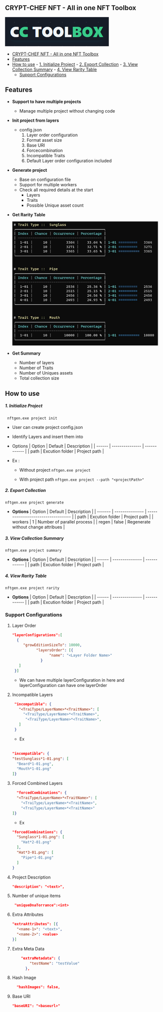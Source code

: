 ## CRYPT-CHEF NFT - All in one NFT Toolbox

![CRYPT-CHEF TOOL BOX](CC-TB.png)




- [CRYPT-CHEF NFT - All in one NFT Toolbox](#crypt-chef-nft---all-in-one-nft-toolbox)
- [Features](#features)
- [How to use](#how-to-use)
      - [1. Initialize Project](#1-initialize-project)
      - [2. Export Collection](#2-export-collection)
      - [3. View Collection Summary](#3-view-collection-summary)
      - [4. View Rarity Table](#4-view-rarity-table)
  - [Support Configurations](#support-configurations)



## Features

- **Support to have multiple projects**
  - Manage multiple project without changing code
- **Init project from layers**
  - config.json 
      1. Layer order configuration
      2. Format asset size
      3.  Base URI
      4. Forcecombination
      5. Incompatible Traits
      6. Default Layer order configuration included

- **Generate project**
    - Base on configuration file
    - Support for multiple workers
    - Check all required details at the start
      - Layers
      - Traits
      - Possible Unique asset count
  

- **Get Rarity Table**

  ![###](assets/rarity-table.jpg)

- **Get Summary**
    - Number of layers
    - Number of Traits
    - Number of Uniques assets
    - Total collection size



## How to use


##### 1. Initialize Project
 ```
  nftgen.exe project init
  ```

* User can create project config.json
* Identify Layers and insert them into 


* Options
  | Option | Default         | Description  |
  | ------ | --------------- | ------------ |
  | path   | Excution folder | Project path |

- Ex : 

  - Without project
    ```nftgen.exe project```

  - With project path
    ```nftgen.exe project --path "<projectPath>"```


##### 2. Export Collection
```
nftgen.exe project generate
```

- **Options**
  | Option  | Default         | Description                         |
  | ------- | --------------- | ----------------------------------- |
  | path    | Excution folder | Project path                        |
  | workers | 1               | Number of parallel process          |
  | regen   | false           | Regenerate without change attribues |

##### 3. View Collection Summary
```
nftgen.exe project summary
```
- **Options**
  | Option | Default         | Description  |
  | ------ | --------------- | ------------ |
  | path   | Excution folder | Project path |
##### 4. View Rarity Table
```
nftgen.exe project rarity
```
- **Options**
  | Option | Default         | Description  |
  | ------ | --------------- | ------------ |
  | path   | Excution folder | Project path |

### Support Configurations

1. Layer Order
   ```json
   "layerConfigurations":[
     {
        "growEditionSizeTo": 10000,
			  "layersOrder": [{
					"name": "<Layer Folder Name>"
				}
      ]
    }]
   ```

      * We can have multiple layerConfiguration in here  and layerConfiguration can have one layerOrder


2. Incompatible Layers
   ```json
    "incompatible": {
      "<TraiType/LayerName>*<TraitName>": [
        "<TraiType/LayerName>*<TraitName>",
         "<TraiType/LayerName>*<TraitName>",
      ]
    }
   ```
     - Ex
    ```json

    "incompatible": {
    "testSunglass*1-01.png": [
      "Beard*1-01.png",
      "Mouth*1-01.png"
    ]}
    ```


3. Forced Combined Layers
    ```json
      "forcedCombinations": {
      "<TraiType/LayerName>*<TraitName>": [
        "<TraiType/LayerName>*<TraitName>",
        "<TraiType/LayerName>*<TraitName>"
    ]}
    ```
    - Ex
    ```json
    "forcedCombinations": {
      "Sunglass*1-01.png": [
        "Hat*2-01.png"
      ],
      "Hat*3-01.png": [
        "Pipe*1-01.png"
      ]
    }
    ```
4. Project Description
    ```json
    "description": "<text>",
    ```
5. Number of unique items
   ```json
    "uniqueDnaTorrance":<int>
   ```
6. Extra Attributes
    ```json
    "extraAttributes": [{
      "<name-1>": "<text>",
      "<name-2>": <value>
    }]
    ```
7. Extra Meta Data
    ```json
        "extraMetadata": {
            "testName": "testValue"
          },
    ```   
8. Hash Image
    ```json
      "hashImages": false,
    ```
9. Base URI

    ```json
    "baseURI": "<baseurl>"
    ```



